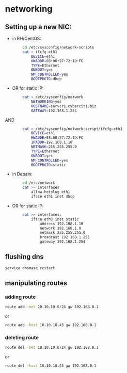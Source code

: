 # networking
## Setting up a new NIC:


* in RH/CentOS:

```bash
		cd /etc/sysconfig/network-scripts
		cat > ifcfg-eth1
			DEVICE=eth1
			HWADDR=08:00:27:72:1D:FC
			TYPE=Ethernet
			ONBOOT=yes
			NM_CONTROLLED=yes
			BOOTPROTO=dhcp
```
* OR for static IP:
	
```bash
		cat > /etc/sysconfig/network
			NETWORKING=yes
			HOSTNAME=server1.cyberciti.biz
			GATEWAY=192.168.1.254
```

AND:

```bash
		cat > /etc/sysconfig/network-script/ifcfg-eth1
			DEVICE=eth1
			HWADDR=08:00:27:72:1D:FC
			IPADDR=192.168.1.10
			NETMASK=255.255.255.0
			TYPE=Ethernet
			ONBOOT=yes
			NM_CONTROLLED=yes
			BOOTPROTO=static
```
* in Debain:

```bash
		cd /etc/network
		cat >> interfaces
			allow-hotplug eth1
			iface eth1 inet dhcp
```
* OR for static IP:

```bash
		cat >> interfaces:
			iface eth0 inet static
  			    address 192.168.1.10
 			    network 192.168.1.0
   			    netmask 255.255.255.0
   			    broadcast 192.168.1.255
  			    gateway 192.168.1.254
```
## flushing dns
```bash
service dnsmasq restart
```

## manipulating routes

### adding route
```bash
route add -net 10.10.10.0/24 gw 192.168.0.1
```

or

```bash
route add -host 10.10.10.45 gw 192.168.0.1
```

### deleting route
```bash
route del -net 10.10.10.0/24 gw 192.168.0.1
```

or

```bash
route del -host 10.10.10.45 gw 192.168.0.1
```
